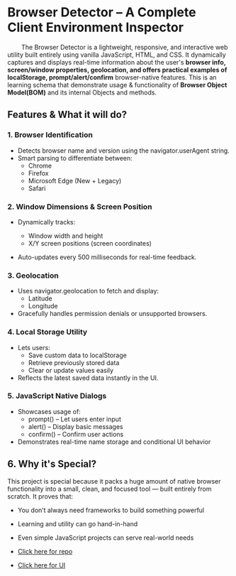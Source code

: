 # Browser Detector – A Complete Client Environment Inspector
 &nbsp;  &nbsp;  &nbsp;  &nbsp; The Browser Detector is a lightweight, responsive, and interactive web utility built entirely using vanilla JavaScript, HTML, and CSS. It dynamically captures and displays real-time information about the user's **browser info, screen/window properties, geolocation, 
and offers practical examples of localStorage, prompt/alert/confirm** browser-native features. This is an learning schema that demonstrate usage & functionality of **Browser Object Model(BOM)** and its internal Objects and methods. 

## Features & What it will do?
### 1. Browser Identification
- Detects browser name and version using the navigator.userAgent string.
- Smart parsing to differentiate between:
   - Chrome
   - Firefox
   - Microsoft Edge (New + Legacy)
   - Safari

### 2. Window Dimensions & Screen Position
- Dynamically tracks:
  - Window width and height
  - X/Y screen positions (screen coordinates)

- Auto-updates every 500 milliseconds for real-time feedback.

### 3. Geolocation
- Uses navigator.geolocation to fetch and display:
   - Latitude
   - Longitude
- Gracefully handles permission denials or unsupported browsers.

### 4. Local Storage Utility
- Lets users:
    - Save custom data to localStorage
    - Retrieve previously stored data
    - Clear or update values easily
- Reflects the latest saved data instantly in the UI.

### 5.  JavaScript Native Dialogs
- Showcases usage of:
   - prompt() – Let users enter input
   - alert() – Display basic messages
   - confirm() – Confirm user actions
- Demonstrates real-time name storage and conditional UI behavior
  
## 6. Why it's Special?
This project is special because it packs a huge amount of native browser functionality into a small, clean, and focused tool — built entirely from scratch. It proves that:
- You don’t always need frameworks to build something powerful
- Learning and utility can go hand-in-hand
- Even simple JavaScript projects can serve real-world needs

- [Click here for repo](https://github.com/Karthikr32/browser-detecter)
- [Click here for UI](https://karthikr32.github.io/browser-detecter/)
